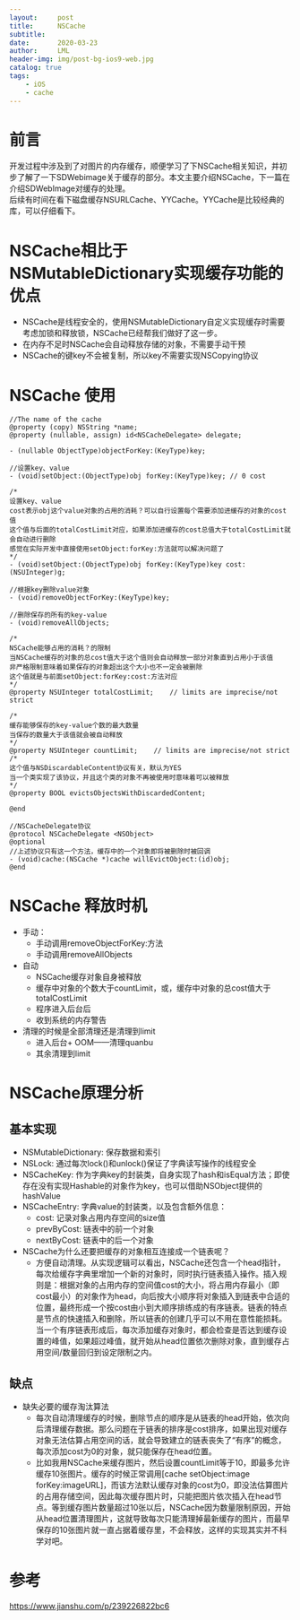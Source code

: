 ```yaml
---
layout:     post
title:      NSCache
subtitle:   
date:       2020-03-23
author:     LML
header-img: img/post-bg-ios9-web.jpg
catalog: true
tags:
    - iOS
    - cache
---
```

# 前言
开发过程中涉及到了对图片的内存缓存，顺便学习了下NSCache相关知识，并初步了解了一下SDWebimage关于缓存的部分。本文主要介绍NSCache，下一篇在介绍SDWebImage对缓存的处理。  
后续有时间在看下磁盘缓存NSURLCache、YYCache。YYCache是比较经典的库，可以仔细看下。
  
# NSCache相比于NSMutableDictionary实现缓存功能的优点
+ NSCache是线程安全的，使用NSMutableDictionary自定义实现缓存时需要考虑加锁和释放锁，NSCache已经帮我们做好了这一步。  
+ 在内存不足时NSCache会自动释放存储的对象，不需要手动干预  
+ NSCache的键key不会被复制，所以key不需要实现NSCopying协议

# NSCache 使用  
```  
//The name of the cache
@property (copy) NSString *name;
@property (nullable, assign) id<NSCacheDelegate> delegate;

- (nullable ObjectType)objectForKey:(KeyType)key;

//设置key、value
- (void)setObject:(ObjectType)obj forKey:(KeyType)key; // 0 cost

/*
设置key、value
cost表示obj这个value对象的占用的消耗？可以自行设置每个需要添加进缓存的对象的cost值
这个值与后面的totalCostLimit对应，如果添加进缓存的cost总值大于totalCostLimit就会自动进行删除
感觉在实际开发中直接使用setObject:forKey:方法就可以解决问题了
*/
- (void)setObject:(ObjectType)obj forKey:(KeyType)key cost:(NSUInteger)g;

//根据key删除value对象
- (void)removeObjectForKey:(KeyType)key;

//删除保存的所有的key-value
- (void)removeAllObjects;

/*
NSCache能够占用的消耗？的限制
当NSCache缓存的对象的总cost值大于这个值则会自动释放一部分对象直到占用小于该值
非严格限制意味着如果保存的对象超出这个大小也不一定会被删除
这个值就是与前面setObject:forKey:cost:方法对应
*/
@property NSUInteger totalCostLimit;    // limits are imprecise/not strict

/*
缓存能够保存的key-value个数的最大数量
当保存的数量大于该值就会被自动释放
*/
@property NSUInteger countLimit;    // limits are imprecise/not strict
/*
这个值与NSDiscardableContent协议有关，默认为YES
当一个类实现了该协议，并且这个类的对象不再被使用时意味着可以被释放
*/
@property BOOL evictsObjectsWithDiscardedContent;

@end

//NSCacheDelegate协议
@protocol NSCacheDelegate <NSObject>
@optional
//上述协议只有这一个方法，缓存中的一个对象即将被删除时被回调
- (void)cache:(NSCache *)cache willEvictObject:(id)obj;
@end
```  
# NSCache 释放时机  
+ 手动：
	+ 手动调用removeObjectForKey:方法
	+ 手动调用removeAllObjects
+ 自动
	+ NSCache缓存对象自身被释放
	+ 缓存中对象的个数大于countLimit，或，缓存中对象的总cost值大于totalCostLimit
	+ 程序进入后台后
	+ 收到系统的内存警告
+ 清理的时候是全部清理还是清理到limit
	+ 进入后台+ OOM——清理quanbu
	+ 其余清理到limit

# NSCache原理分析
## 基本实现  

+ NSMutableDictionary: 保存数据和索引
+ NSLock: 通过每次lock()和unlock()保证了字典读写操作的线程安全  
+ NSCacheKey: 作为字典key的封装类，自身实现了hash和isEqual方法；即使存在没有实现Hashable的对象作为key，也可以借助NSObject提供的hashValue
+ NSCacheEntry: 字典value的封装类，以及包含额外信息：
	+ cost: 记录对象占用内存空间的size值
	+ prevByCost: 链表中的前一个对象
	+ nextByCost: 链表中的后一个对象
+ NSCache为什么还要把缓存的对象相互连接成一个链表呢？  
	+ 方便自动清理。从实现逻辑可以看出，NSCache还包含一个head指针，每次给缓存字典里增加一个新的对象时，同时执行链表插入操作。插入规则是：根据对象的占用内存的空间值cost的大小，将占用内存最小（即cost最小）的对象作为head，向后按大小顺序将对象插入到链表中合适的位置，最终形成一个按cost由小到大顺序排练成的有序链表。链表的特点是节点的快速插入和删除，所以链表的创建几乎可以不用在意性能损耗。当一个有序链表形成后，每次添加缓存对象时，都会检查是否达到缓存设置的峰值，如果超过峰值，就开始从head位置依次删除对象，直到缓存占用空间/数量回归到设定限制之内。

## 缺点
+ 缺失必要的缓存淘汰算法  
	+ 每次自动清理缓存的时候，删除节点的顺序是从链表的head开始，依次向后清理缓存数据。那么问题在于链表的排序是cost排序，如果出现对缓存对象无法估算占用空间的话，就会导致建立的链表丧失了“有序”的概念，每次添加cost为0的对象，就只能保存在head位置。
	+ 比如我用NSCache来缓存图片，然后设置countLimit等于10，即最多允许缓存10张图片。缓存的时候正常调用[cache setObject:image forKey:imageURL]，而该方法默认缓存对象的cost为0，即没法估算图片的占用存储空间，因此每次缓存图片时，只能把图片依次插入在head节点。等到缓存图片数量超过10张以后，NSCache因为数量限制原因，开始从head位置清理图片，这就导致每次只能清理掉最新缓存的图片，而最早保存的10张图片就一直占据着缓存里，不会释放，这样的实现其实并不科学对吧。

# 参考
<https://www.jianshu.com/p/239226822bc6>

